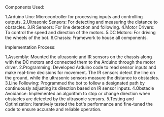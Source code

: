 Components Used:

1.Arduino Uno: Microcontroller for processing inputs and controlling outputs.
2.Ultrasonic Sensors: For detecting and measuring the distance to obstacles.
3.IR Sensors: For line detection and following.
4.Motor Drivers: To control the speed and direction of the motors.
5.DC Motors: For driving the wheels of the bot.
6.Chassis: Framework to house all components.



Implementation Process:

1.Assembly: Mounted the ultrasonic and IR sensors on the chassis along with the DC motors and connected them to the Arduino through the motor driver.
2.Programming: Developed Arduino code to read sensor inputs and make real-time decisions for movement. The IR sensors detect the line on the ground, while the ultrasonic sensors measure the distance to obstacles.
3.Line Following: Programmed the bot to follow a designated path by continuously adjusting its direction based on IR sensor inputs.
4.Obstacle Avoidance: Implemented an algorithm to stop or change direction when obstacles are detected by the ultrasonic sensors.
5.Testing and Optimization: Iteratively tested the bot's performance and fine-tuned the code to ensure accurate and reliable operation.

